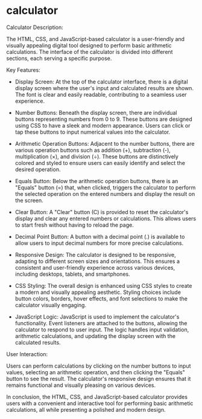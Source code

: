 # calculator
Calculator Description:

The HTML, CSS, and JavaScript-based calculator is a user-friendly and visually appealing digital tool designed to perform basic arithmetic calculations. The interface of the calculator is divided into different sections, each serving a specific purpose.

Key Features:

- Display Screen:
At the top of the calculator interface, there is a digital display screen where the user's input and calculated results are shown. The font is clear and easily readable, contributing to a seamless user experience.

- Number Buttons:
Beneath the display screen, there are individual buttons representing numbers from 0 to 9. These buttons are designed using CSS to have a sleek and modern appearance. Users can click or tap these buttons to input numerical values into the calculator.

- Arithmetic Operation Buttons:
Adjacent to the number buttons, there are various operation buttons such as addition (+), subtraction (-), multiplication (×), and division (÷). These buttons are distinctively colored and styled to ensure users can easily identify and select the desired operation.

- Equals Button:
Below the arithmetic operation buttons, there is an "Equals" button (=) that, when clicked, triggers the calculator to perform the selected operation on the entered numbers and display the result on the screen.

- Clear Button:
A "Clear" button (C) is provided to reset the calculator's display and clear any entered numbers or calculations. This allows users to start fresh without having to reload the page.

- Decimal Point Button:
A button with a decimal point (.) is available to allow users to input decimal numbers for more precise calculations.

- Responsive Design:
The calculator is designed to be responsive, adapting to different screen sizes and orientations. This ensures a consistent and user-friendly experience across various devices, including desktops, tablets, and smartphones.

- CSS Styling:
The overall design is enhanced using CSS styles to create a modern and visually appealing aesthetic. Styling choices include button colors, borders, hover effects, and font selections to make the calculator visually engaging.

- JavaScript Logic:
JavaScript is used to implement the calculator's functionality. Event listeners are attached to the buttons, allowing the calculator to respond to user input. The logic handles input validation, arithmetic calculations, and updating the display screen with the calculated results.

User Interaction:

Users can perform calculations by clicking on the number buttons to input values, selecting an arithmetic operation, and then clicking the "Equals" button to see the result. The calculator's responsive design ensures that it remains functional and visually pleasing on various devices.

In conclusion, the HTML, CSS, and JavaScript-based calculator provides users with a convenient and interactive tool for performing basic arithmetic calculations, all while presenting a polished and modern design.
